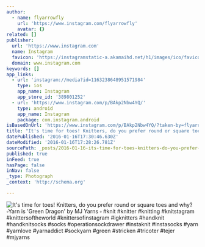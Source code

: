 ```yaml
---
author:
  - name: flyarrowfly
    url: 'https://www.instagram.com/flyarrowfly'
    avatar: {}
related: []
publisher:
  url: 'https://www.instagram.com'
  name: Instagram
  favicon: 'https://instagramstatic-a.akamaihd.net/h1/images/ico/favicon.ico/7cdab0872b15.ico'
  domain: www.instagram.com
keywords: []
app_links:
  - url: 'instagram://media?id=1163238648951571984'
    type: ios
    app_name: Instagram
    app_store_id: '389801252'
  - url: 'https://www.instagram.com/p/BAkp2Nbw4YQ/'
    type: android
    app_name: Instagram
    package: com.instagram.android
isBasedOnUrl: 'https://www.instagram.com/p/BAkp2Nbw4YQ/?taken-by=flyarrowfly'
title: "It's time for toes! Knitters, do you prefer round or square toes and why? ▫️Yarn is 'Green Dragon' by MJ Yarns ▫️ #knit #knitter #knitting #knitstagram #knittersoftheworld #knittersofinstagram #igknitters #handknit #handknitsocks #socks #operationsockdrawer #instaknit #instasocks #yarn #yarnlove #yarnaddict #sockyarn #green #stricken #tricoter #tejer #mjyarns"
datePublished: '2016-01-16T17:30:46.630Z'
dateModified: '2016-01-16T17:28:26.781Z'
sourcePath: _posts/2016-01-16-its-time-for-toes-knitters-do-you-prefer-round-or-square.md
published: true
inFeed: true
hasPage: false
inNav: false
_type: Photograph
_context: 'http://schema.org'

---
```

![It's time for toes&excl; Knitters&comma; do you prefer round or square toes and why&quest; ▫️Yarn is 'Green Dragon' by MJ Yarns ▫️ &num;knit &num;knitter &num;knitting &num;knitstagram &num;knittersoftheworld &num;knittersofinstagram &num;igknitters &num;handknit &num;handknitsocks &num;socks &num;operationsockdrawer &num;instaknit &num;instasocks &num;yarn &num;yarnlove &num;yarnaddict &num;sockyarn &num;green &num;stricken &num;tricoter &num;tejer &num;mjyarns](https://scontent.cdninstagram.com/hphotos-xft1/t51.2885-15/s640x640/sh0.08/e35/12558509_213570958984963_340624736_n.jpg)